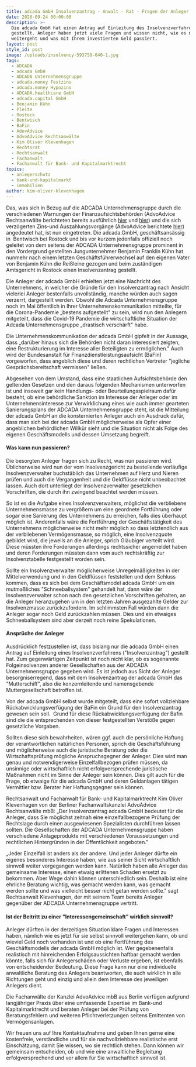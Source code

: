 ```yaml
---
title: adcada GmbH Insolvenzantrag - Anwalt - Rat - Fragen der Anleger
date: 2020-09-24 00:00:00
description: >-
  Die adcada GmbH hat einen Antrag auf Einleitung des Insolvenzverfahrens
  gestellt. Anleger haben jetzt viele Fragen und wissen nicht, wie es nun
  weitergeht und was mit Ihrem investierten Geld passiert.
layout: post
style_id: post
image: /uploads/insolvency-593750-640-1.jpg
tags:
  - ADCADA
  - adcada GmbH
  - ADCADA Unternehmensgruppe
  - adcada.money Festzins
  - adcada.money Hypozins
  - ADCADA.healthcare GmbH
  - adcada.capital GmbH
  - Benjamin Kühn
  - Pleite
  - Rostock
  - Bentwisch
  - BaFin
  - AdovAdvice
  - AdvoAdvice Rechtsanwälte
  - Kim Oliver Klevenhagen
  - Rechtsrat
  - Rechtsanwalt
  - Fachanwalt
  - Fachanwalt für Bank- und Kapitalmarktrecht
topics:
  - anlegerschutz
  - bank-und-kapitalmarkt
  - immobilien
author: kim-oliver-klevenhagen
---
```


Das, was sich in Bezug auf die ADCADA Unternehmensgruppe durch die verschiedenen Warnungen der Finanzaufsichtsbehörden (AdvoAdvice Rechtsanwälte berichteten bereits ausführlich [hier](https://advoadvice.de/blog/adcada-unternehmensgruppe-erneute-bafin-meldung-k%C3%B6nnte-anleger-beunruhigen/)&nbsp;und [hier](https://advoadvice.de/blog/adcada-healthcare-anleihe-2020-investorenwarnung-von-finanzmarktaufsicht-in-%C3%B6sterreich-ver%C3%B6ffentlicht/)) und die sich verzögerten Zins-und Auszahlungsvorgänge (AdvoAdvice berichtete [hier](https://advoadvice.de/blog/adcada-anleger-rat-vom-anwalt-was-tun-wenn-auszahlungen-ausbleiben/)) angedeutet hat, ist nun eingetreten. Die adcada.GmbH, geschäftsansässig in &nbsp;Bentwisch bei Rostock und bis vor kurzem jedenfalls offiziell noch geleitet von dem seitens der ADCADA Unternehmensgruppe prominent in den Vordergrund gestellten Jungunternehmer Benjamin Franklin Kühn hat nunmehr nach einem letzten Geschäftsführerwechsel auf den eigenen Vater von Benjamin Kühn die Rei&szlig;leine gezogen und beim zuständigen Amtsgericht in Rostock einen Insolvenzantrag gestellt.

Die Anleger der adcada GmbH erhielten jetzt eine Nachricht des Unternehmens, in welcher die Gründe für den Insolvenzantrag nach Ansicht vielerlei Anleger bestenfalls unvollständig, manche würden auch sagen verzerrt, dargestellt werden. Obwohl die Adcada Unternehmensgruppe noch im Mai öffentlich in Ihrer Unternehmenskommunikation mitteilte, für die Corona-Pandemie „bestens aufgestellt" zu sein, wird nun den Anlegern mitgeteilt, dass die Covid-19 Pandemie die wirtschaftliche Situation der Adcada Unternehmensgruppe „drastisch verschärft" habe.

Die Unternehmenskommunikation der adcada GmbH gipfelt in der Aussage, dass „darüber hinaus sich die Behörden nicht daran interessiert zeigten, eine Restrukturierung im Interesse aller Beteiligten zu ermöglichen." Auch wird der Bundesanstalt für Finanzdienstleistungsaufsicht (BaFin) vorgeworfen, dass angeblich diese und deren rechtlichen Vertreter "jegliche Gesprächsbereitschaft vermissen" lie&szlig;en.

Abgesehen von dem Umstand, dass eine staatlichen Aufsichtsbehörde den geltenden Gesetzen und den daraus folgenden Mechanismen unterworfen ist und insoweit gar kein Handlungs- oder Beurteilungsspielraum dafür besteht, ob eine behördliche Sanktion im Interesse der Anleger oder im Unternehmensinteresse zur Verwirklichung eines wie auch immer gearteten Sanierungsplans der ADCADA Unternehmensgruppe steht, ist die Mitteilung der adcada GmbH an die konsternierten Anleger auch ein Ausdruck dafür, dass man sich bei der adcada GmbH möglicherweise als Opfer einer angeblichen behördlichen Willkür sieht und die Situation nicht als Folge des eigenen Geschäftsmodells und dessen Umsetzung begreift.

#### Was kann nun passieren?

Die besorgten Anleger fragen sich zu Recht, was nun passieren wird. Üblicherweise wird nun der vom Insolvenzgericht zu bestellende vorläufige Insolvenzverwalter buchstäblich das Unternehmen auf Herz und Nieren prüfen und auch die Vergangenheit und die Geldflüsse nicht unbeobachtet lassen. Auch dort unterliegt der Insolvenzverwalter gesetzlichen Vorschriften, die durch ihn zwingend beachtet werden müssen.

So ist es die Aufgabe eines Insolvenzverwalters, möglichst die verbliebene Unternehmensmasse zu vergrö&szlig;ern um eine geordnete Fortführung oder sogar eine Sanierung des Unternehmens zu erreichen, falls dies überhaupt möglich ist. Anderenfalls wäre die Fortführung der Geschäftstätigkeit des Unternehmens möglicherweise nicht mehr möglich so dass letztendlich aus der verbliebenen Vermögensmasse, so möglich, eine Insolvenzquote gebildet wird, die jeweils an die Anleger, sprich Gläubiger verteilt wird. Diese müssten ihre Forderungen allerdings rechtssicher angemeldet haben und deren Forderungen müssten dann vom auch rechtskräftig zur Insolvenztabelle festgestellt worden sein.

Sollte ein Insolvenzverwalter möglicherweise Unregelmä&szlig;igkeiten in der Mittelverwendung und in den Geldflüssen feststellen und dem Schluss kommen, dass es sich bei dem Geschäftsmodel adcada GmbH um ein mutma&szlig;liches "Schneeballsystem" gehandelt hat, dann wäre der Insolvenzverwalter schon nach den gesetzlichen Vorschriften gehalten, an die Anleger heranzugehen um in den letzten Jahren ausgezahlte Gelder zur Insolvenzmasse zurückzufordern. Im schlimmsten Fall würden dann die Anleger sogar noch Geld zurückzahlen müssen. Dies und ein etwaiges Schneeballsystem sind aber derzeit noch reine Spekulationen.

#### Ansprüche der Anleger

Ausdrücklich festzustellen ist, dass bislang nur die adcada GmbH einen Antrag auf Einleitung eines Insolvenzverfahrens ("Insolvenzantrag") gestellt hat. Zum gegenwärtigen Zeitpunkt ist noch nicht klar, ob es sogenannte Folgeinsolvenzen anderer Gesellschaften aus der ADCADA Unternehmensgruppe gegeben wird. Es ist jedoch aus Sicht der Anleger besorgniserregend, dass mit dem Insolvenzantrag der adcada GmbH das "Mutterschiff", also die konzernleitende und namensgebende Muttergesellschaft betroffen ist.

Von der adcada GmbH selbst wurde mitgeteilt, dass eine sofort vollziehbare Rückabwicklungsverfügung der BaFin ein Grund für den Insolvenzantrag gewesen sein soll.&nbsp; Grund für diese Rückabwicklungsverfügung der Bafin sind die die entsprechenden von dieser festgestellten Verstö&szlig;e gegen gesetzliche Vorgaben.

Sollten diese sich bewahrheiten, wären ggf. auch die persönliche Haftung der verantwortlichen natürlichen Personen, sprich die Geschäftsführung und möglicherweise auch die juristische Beratung oder die Wirtschaftsprüfung mögliche Anspruchsgegner der Anleger. Dies wird man genau und notwendigerweise Einzelfallbezogen prüfen müssen, da unsinnige oder wirtschaftlich nicht erfolgversprechende juristische Ma&szlig;nahmen nicht im Sinne der Anleger sein können. Dies gilt auch für die Frage, ob etwaige für die adcada GmbH und deren Geldanlagen tätigen Vermittler bzw. Berater hier Haftungsgegner sein können.

Rechtsanwalt und Fachanwalt für Bank- und Kapitalmarktrecht Kim Oliver Klevenhagen von der Berliner Fachanwaltskanzlei AdvoAdvice Rechtsanwälte mbB: „Der Insolvenzantrag adcada GmbH bedeutet für die Anleger, dass Sie möglichst zeitnah eine einzelfallbezogene Prüfung der Rechtslage durch einen ausgewiesenen Spezialisten durchführen lassen sollten. Die Gesellschaften der ADCADA Unternehmensgruppe haben verschiedene Anlageprodukte mit verschiedenen Voraussetzungen und rechtlichen Hintergründen in der Öffentlichkeit angeboten."

„Jeder Einzelfall ist anders als der andere. Und jeder Anleger dürfte ein eigenes besonderes Interesse haben, wie aus seiner Sicht wirtschaftlich sinnvoll weiter vorgegangen werden kann. Natürlich haben alle Anleger das gemeinsame Interesse, einen etwaig erlittenen Schaden ersetzt zu bekommen. Aber Wege dahin können unterschiedlich sein. Deshalb ist eine ehrliche Beratung wichtig, was gemacht werden kann, was gemacht werden sollte und was vielleicht besser nicht getan werden sollte." sagt Rechtsanwalt Klevenhagen, der mit seinem Team bereits Anleger gegenüber der ADCADA Unternehmensgruppe vertritt.

#### Ist der Beitritt zu einer "Interessengemeinschaft" wirklich sinnvoll?

Anleger dürften in der derzeitigen Situation klare Fragen und Interessen haben, nämlich wie es jetzt für sie selbst sinnvoll weitergehen kann, ob und wieviel Geld noch vorhanden ist und ob eine Fortführung des Geschäftsmodells der adcada GmbH möglich ist. Wer gegebenenfalls realistisch mit hinreichenden Erfolgsaussichten haftbar gemacht werden könnte, falls sich für Anlegerschäden oder Verluste ergeben, ist ebenfalls von entscheidender Bedeutung. Diese Frage kann nur eine individuelle anwaltliche Beratung des Anlegers beantworten, die auch wirklich in alle Richtungen geht und einzig und allein dem Interesse des jeweiligen Anlegers dient.

Die Fachanwälte der Kanzlei AdvoAdvice mbB aus Berlin verfügen aufgrund langjähriger Praxis über eine umfassende Expertise im Bank-und Kapitalmarktrecht und beraten Anleger bei der Prüfung von Beratungsfehlern und weiteren Pflichtverletzungen seitens Emittenten von Vermögensanlagen.

Wir freuen uns auf Ihre Kontaktaufnahme und geben Ihnen gerne eine kostenfreie, verständliche und für sie nachvollziehbare realistische erst Einschätzung, damit Sie wissen, wo sie rechtlich stehen. Dann können wir gemeinsam entscheiden, ob und wie eine anwaltliche Begleitung erfolgversprechend und vor allem für Sie wirtschaftlich sinnvoll ist.
